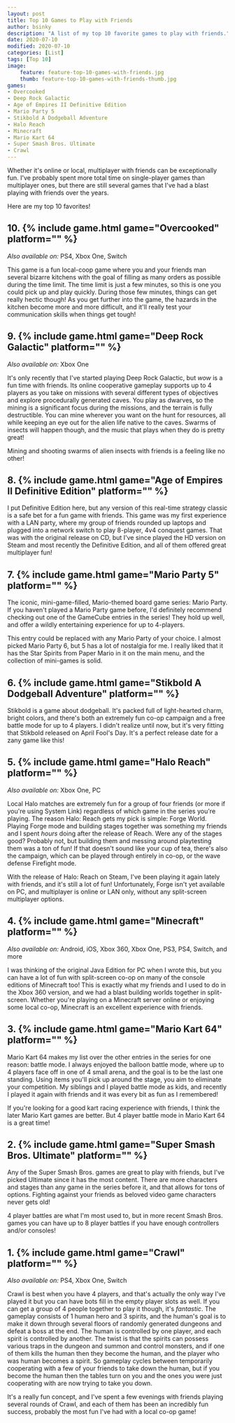 ```yaml
---
layout: post
title: Top 10 Games to Play with Friends
author: bsinky
description: "A list of my top 10 favorite games to play with friends."
date: 2020-07-10
modified: 2020-07-10
categories: [List]
tags: [Top 10]
image:
    feature: feature-top-10-games-with-friends.jpg
    thumb: feature-top-10-games-with-friends-thumb.jpg
games:
- Overcooked
- Deep Rock Galactic
- Age of Empires II Definitive Edition
- Mario Party 5
- Stikbold A Dodgeball Adventure
- Halo Reach
- Minecraft
- Mario Kart 64
- Super Smash Bros. Ultimate
- Crawl
---
```


Whether it's online or local, multiplayer with friends can be exceptionally fun.
I've probably spent more total time on single-player games than multiplayer
ones, but there are still several games that I've had a blast playing with
friends over the years.

Here are my top 10 favorites!

<!--more-->

## 10. {% include game.html game="Overcooked" platform="" %}

*Also available on:* PS4, Xbox One, Switch

This game is a fun local-coop game where you and your friends man several
bizarre kitchens with the goal of filling as many orders as possible during the
time limit. The time limit is just a few minutes, so this is one you could pick
up and play quickly. During those few minutes, things can get really hectic
though! As you get further into the game, the hazards in the kitchen become more
and more difficult, and it'll really test your communication skills when things
get tough!

## 9. {% include game.html game="Deep Rock Galactic" platform="" %}

*Also available on:* Xbox One

It's only recently that I've started playing Deep Rock Galactic, but *wow* is a
fun time with friends. Its online cooperative gameplay supports up to 4 players
as you take on missions with several different types of objectives and explore
procedurally generated caves. You play as dwarves, so the mining is a
significant focus during the missions, and the terrain is fully destructible.
You can mine wherever you want on the hunt for resources, all while keeping an
eye out for the alien life native to the caves. Swarms of insects will happen
though, and the music that plays when they do is pretty great!

Mining and shooting swarms of alien insects with friends is a feeling like no
other!

## 8. {% include game.html game="Age of Empires II Definitive Edition" platform="" %}

I put Definitive Edition here, but any version of this real-time strategy
classic is a safe bet for a fun game with friends. This game was my first
experience with a LAN party, where my group of friends rounded up laptops and
plugged into a network switch to play 8-player, 4v4 conquest games. That was
with the original release on CD, but I've since played the HD version on Steam
and most recently the Definitive Edition, and all of them offered great
multiplayer fun!

## 7. {% include game.html game="Mario Party 5" platform="" %}
 
The iconic, mini-game-filled, Mario-themed board game series: Mario Party. If
you haven't played a Mario Party game before, I'd definitely recommend checking
out one of the GameCube entries in the series! They hold up well, and offer a
wildly entertaining experience for up to 4-players.

This entry could be replaced with any Mario Party of your choice. I almost
picked Mario Party 6, but 5 has a lot of nostalgia for me. I really liked that
it has the Star Spirits from Paper Mario in it on the main menu, and the
collection of mini-games is solid.

## 6. {% include game.html game="Stikbold A Dodgeball Adventure" platform="" %}

Stikbold is a game about dodgeball. It's packed full of light-hearted charm,
bright colors, and there's both an extremely fun co-op campaign and a free
battle mode for up to 4 players. I didn't realize until now, but it's very
fitting that Stikbold released on April Fool's Day. It's a perfect release date
for a zany game like this!

## 5. {% include game.html game="Halo Reach" platform="" %}

*Also available on:* Xbox One, PC

Local Halo matches are extremely fun for a group of four friends (or more if
you're using System Link) regardless of which game in the series you're
playing. The reason Halo: Reach gets my pick is simple: Forge World. Playing
Forge mode and building stages together was something my friends and I spent
*hours* doing after the release of Reach. Were any of the stages good? Probably
not, but building them and messing around playtesting them was a ton of fun! If
that doesn't sound like your cup of tea, there's also the campaign, which can be
played through entirely in co-op, or the wave defense Firefight mode.

With the release of Halo: Reach on Steam, I've been playing it again lately with
friends, and it's still a lot of fun! Unfortunately, Forge isn't yet available
on PC, and multiplayer is online or LAN only, without any split-screen
multiplayer options.

## 4. {% include game.html game="Minecraft" platform="" %}

*Also available on:* Android, iOS, Xbox 360, Xbox One, PS3, PS4, Switch, and more

I was thinking of the original Java Edition for PC when I wrote this, but you
can have a lot of fun with split-screen co-op on many of the console editions of
Minecraft too! This is exactly what my friends and I used to do in the Xbox 360
version, and we had a blast building worlds together in split-screen. Whether
you're playing on a Minecraft server online or enjoying some local co-op,
Minecraft is an excellent experience with friends.
 
## 3. {% include game.html game="Mario Kart 64" platform="" %}

Mario Kart 64 makes my list over the other entries in the series for one reason:
battle mode. I always enjoyed the balloon battle mode, where up to 4 players
face off in one of 4 small arena, and the goal is to be the last one standing.
Using items you'll pick up around the stage, you aim to eliminate your
competition. My siblings and I played battle mode as kids, and recently I played
it again with friends and it was every bit as fun as I remembered!

If you're looking for a good kart racing experience with friends, I think the
later Mario Kart games are better. But 4 player battle mode in Mario Kart 64 is
a great time!

## 2. {% include game.html game="Super Smash Bros. Ultimate" platform="" %}

Any of the Super Smash Bros. games are great to play with friends, but I've
picked Ultimate since it has the most content. There are more characters and
stages than any game in the series before it, and that allows for tons of
options. Fighting against your friends as beloved video game characters never
gets old!

4 player battles are what I'm most used to, but in more recent Smash Bros. games
you can have up to 8 player battles if you have enough controllers and/or
consoles!

## 1. {% include game.html game="Crawl" platform="" %}

*Also available on:* PS4, Xbox One, Switch

Crawl is best when you have 4 players, and that's actually the only way I've
played it but you can have bots fill in the empty player slots as well. If you
can get a group of 4 people together to play it though, it's *fantastic*. The
gameplay consists of 1 human hero and 3 spirits, and the human's goal is to make
it down through several floors of randomly generated dungeons and defeat a boss
at the end. The human is controlled by one player, and each spirit is controlled
by another. The twist is that the spirits can possess various traps in the
dungeon and summon and control monsters, and if one of them kills the human then
they become the human, and the player who was human becomes a spirit. So
gameplay cycles between temporarily cooperating with a few of your friends to
take down the human, but if you become the human then the tables turn on you and
the ones you were just cooperating with are now trying to take you down.

It's a really fun concept, and I've spent a few evenings with friends playing
several rounds of Crawl, and each of them has been an incredibly fun success,
probably the most fun I've had with a local co-op game!
